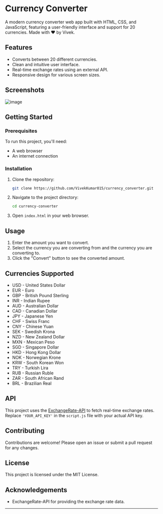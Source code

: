 
# Currency Converter

A modern currency converter web app built with HTML, CSS, and JavaScript, featuring a user-friendly interface and support for 20 currencies. Made with ♥ by Vivek.

## Features

- Converts between 20 different currencies.
- Clean and intuitive user interface.
- Real-time exchange rates using an external API.
- Responsive design for various screen sizes.

## Screenshots

![image](https://github.com/user-attachments/assets/8a5e3b60-503f-4789-aa8d-ccd82e0fb826)

## Getting Started

### Prerequisites

To run this project, you'll need:
- A web browser
- An internet connection

### Installation

1. Clone the repository:

   ```bash
   git clone https://github.com/VivekKumar015/currency_converter.git
   ```

2. Navigate to the project directory:

   ```bash
   cd currency-converter
   ```

3. Open `index.html` in your web browser.

## Usage

1. Enter the amount you want to convert.
2. Select the currency you are converting from and the currency you are converting to.
3. Click the "Convert" button to see the converted amount.

## Currencies Supported

- USD - United States Dollar
- EUR - Euro
- GBP - British Pound Sterling
- INR - Indian Rupee
- AUD - Australian Dollar
- CAD - Canadian Dollar
- JPY - Japanese Yen
- CHF - Swiss Franc
- CNY - Chinese Yuan
- SEK - Swedish Krona
- NZD - New Zealand Dollar
- MXN - Mexican Peso
- SGD - Singapore Dollar
- HKD - Hong Kong Dollar
- NOK - Norwegian Krone
- KRW - South Korean Won
- TRY - Turkish Lira
- RUB - Russian Ruble
- ZAR - South African Rand
- BRL - Brazilian Real

## API

This project uses the [ExchangeRate-API](https://www.exchangerate-api.com/) to fetch real-time exchange rates. Replace `'YOUR_API_KEY'` in the `script.js` file with your actual API key.

## Contributing

Contributions are welcome! Please open an issue or submit a pull request for any changes.

## License

This project is licensed under the MIT License.

## Acknowledgements

- ExchangeRate-API for providing the exchange rate data.

---
